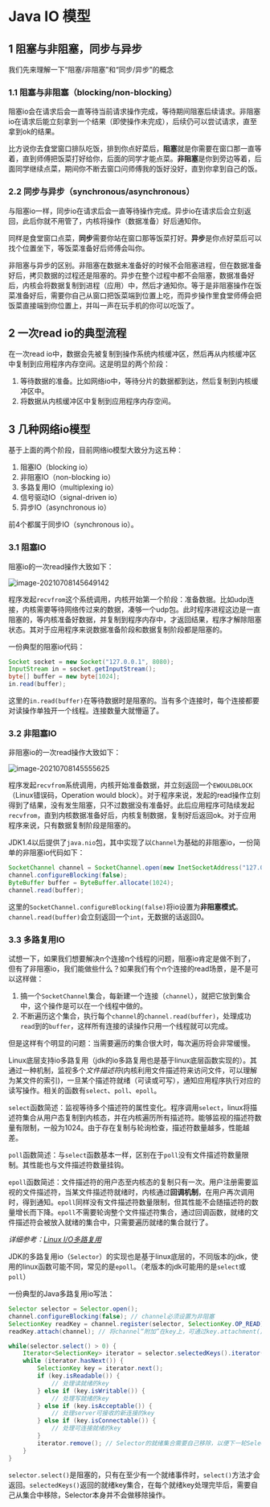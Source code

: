 # Java IO 模型

## 1 阻塞与非阻塞，同步与异步

我们先来理解一下“阻塞/非阻塞”和“同步/异步”的概念

### 1.1 阻塞与非阻塞（blocking/non-blocking）

阻塞io会在请求后会一直等待当前请求操作完成，等待期间阻塞后续请求。非阻塞io在请求后能立刻拿到一个结果（即使操作未完成），后续仍可以尝试请求，直至拿到ok的结果。

比方说你去食堂窗口排队吃饭，排到你点好菜后，**阻塞**就是你需要在窗口那一直等着，直到师傅把饭菜打好给你，后面的同学才能点菜。**非阻塞**是你到旁边等着，后面同学继续点菜，期间你不断去窗口问师傅我的饭好没好，直到你拿到自己的饭。

### 2.2 同步与异步（synchronous/asynchronous）

与阻塞io一样，同步io在请求后会一直等待操作完成。异步io在请求后会立刻返回，此后你就不用管了，内核将操作（数据准备）好后通知你。

同样是食堂窗口点菜，**同步**需要你站在窗口那等饭菜打好。**异步**是你点好菜后可以找个位置坐下，等饭菜准备好后师傅会叫你。

非阻塞与异步的区别。非阻塞在数据未准备好的时候不会阻塞进程，但在数据准备好后，拷贝数据的过程还是阻塞的。异步在整个过程中都不会阻塞，数据准备好后，内核会将数据复制到进程（应用）中，然后才通知你。等于是非阻塞操作在饭菜准备好后，需要你自己从窗口把饭菜端到位置上吃，而异步操作里食堂师傅会把饭菜直接端到你位置上，并叫一声在玩手机的你可以吃饭了。

## 2 一次read io的典型流程

在一次read io中，数据会先被复制到操作系统内核缓冲区，然后再从内核缓冲区中复制到应用程序内存空间。这是明显的两个阶段：

1. 等待数据的准备。比如网络io中，等待分片的数据都到达，然后复制到内核缓冲区中。
2. 将数据从内核缓冲区中复制到应用程序内存空间。

## 3 几种网络io模型

基于上面的两个阶段，目前网络io模型大致分为这五种：

1. 阻塞IO（blocking io）
2. 非阻塞IO（non-blocking io）
3. 多路复用IO（multiplexing io）
4. 信号驱动IO（signal-driven io）
5. 异步IO（asynchronous io）

前4个都属于同步IO（synchronous io）。

### 3.1 阻塞IO

阻塞io的一次read操作大致如下：

![image-20210708145649142](assets/image-20210708145649142.png)

程序发起`recvfrom`这个系统调用，内核开始第一个阶段：准备数据。比如udp连接，内核需要等待网络传过来的数据，凑够一个udp包。此时程序进程这边是一直阻塞的，等内核准备好数据，并复制到程序内存中，才返回结果，程序才解除阻塞状态。其对于应用程序来说数据准备阶段和数据复制阶段都是阻塞的。

一份典型的阻塞io代码：

```java
Socket socket = new Socket("127.0.0.1", 8080);
InputStream in = socket.getInputStream();
byte[] buffer = new byte[1024];
in.read(buffer);
```

这里的`in.read(buffer)`在等待数据时是阻塞的。当有多个连接时，每个连接都要对读操作单独开一个线程。连接数量大就懵逼了。

### 3.2 非阻塞IO

非阻塞io的一次read操作大致如下：

![image-20210708145555625](assets/image-20210708145555625.png)

程序发起`recvfrom`系统调用，内核开始准备数据，并立刻返回一个`EWOULDBLOCK`（Linux错误码，Operation would block）。对于程序来说，发起的read操作立刻得到了结果，没有发生阻塞，只不过数据没有准备好。此后应用程序可陆续发起`recvfrom`，直到内核数据准备好后，内核复制数据，复制好后返回ok。对于应用程序来说，只有数据复制阶段是阻塞的。

JDK1.4以后提供了`java.nio`包，其中实现了以`Channel`为基础的非阻塞io，一份简单的非阻塞io代码如下：

```Java
SocketChannel channel = SocketChannel.open(new InetSocketAddress("127.0.0.1", 8080));
channel.configureBlocking(false);
ByteBuffer buffer = ByteBuffer.allocate(1024);
channel.read(buffer);
```

这里的`SocketChannel.configureBlocking(false)`将io设置为**非阻塞模式**。`channel.read(buffer)`会立刻返回一个`int`，无数据的话返回0。

### 3.3 多路复用IO

试想一下，如果我们想要解决n个连接n个线程的问题，阻塞io肯定是做不到了，但有了非阻塞io，我们能做些什么？如果我们有个n个连接的read场景，是不是可以这样做：

1. 搞一个`SocketChannel`集合，每新建一个连接（`channel`），就把它放到集合中，这个操作是可以在一个线程中做的。
2. 不断遍历这个集合，执行每个`channel`的`channel.read(buffer)`，处理成功`read`到的`buffer`，这样所有连接的读操作只用一个线程就可以完成。

但是这样有个明显的问题：当需要遍历的集合很大时，每次遍历将会非常缓慢。

Linux底层支持io多路复用（jdk的io多路复用也是基于linux底层函数实现的）。其通过一种机制，监视多个*文件描述符*(内核利用文件描述符来访问文件，可以理解为某文件的索引)，一旦某个描述符就绪（可读或可写），通知应用程序执行对应的读写操作。相关的函数有`select`、`poll`、`epoll`。

`select`函数简述：监视等待多个描述符的属性变化。程序调用`select`，linux将描述符集合从用户态复制到内核态，并在内核遍历所有描述符。能够监视的描述符数量有限制，一般为1024。由于存在复制与轮询检查，描述符数量越多，性能越差。

`poll`函数简述：与`select`函数基本一样，区别在于`poll`没有文件描述符数量限制。其性能也与文件描述符数量挂钩。

`epoll`函数简述：文件描述符的用户态至内核态的复制只有一次。用户注册需要监视的文件描述符，当某文件描述符就绪时，内核通过**回调机制**，在用户再次调用时，得到通知。`epoll`同样没有文件描述符数量限制，但其性能不会随描述符的数量增长而下降。`epoll`不需要轮询整个文件描述符集合，通过回调函数，就绪的文件描述符会被放入就绪的集合中，只需要遍历就绪的集合就行了。

*详细参考：[Linux I/O多路复用](https://www.linuxprobe.com/linux-io-multiplexing.html)*

JDK的多路复用io（`Selector`）的实现也是基于linux底层的，不同版本的jdk，使用的linux函数可能不同，常见的是`epoll`。（老版本的jdk可能用的是`select`或`poll`）

一份典型的Java多路复用io写法：

```java
Selector selector = Selector.open();
channel.configureBlocking(false); // channel必须设置为非阻塞
SelectionKey readKey = channel.register(selector, SelectionKey.OP_READ);// 注册“读”事件
readKey.attach(channel); // 将channel“附加”在key上，可通过key.attachment()直接拿到channel

while(selector.select() > 0) {
    Iterator<SelectionKey> iterator = selector.selectedKeys().iterator();
    while (iterator.hasNext()) {
        SelectionKey key = iterator.next();
        if (key.isReadable()) {
            // 处理读就绪的key
        } else if (key.isWritable()) {
            // 处理写就绪的key
        } else if (key.isAcceptable()) {
            // 处理server可接收的新连接的key
        } else if (key.isConnectable()) {
            // 处理可连接就绪的key
        }
        iterator.remove(); // Selector的就绪集合需要自己移除，以便下一轮Selector将新的就绪key放进去。
    }
}
```

​	`selector.select()`是阻塞的，只有在至少有一个就绪事件时，`select()`方法才会返回。`selectedKeys()`返回的就绪key集合，在每个就绪key处理完毕后，需要自己从集合中移除，Selector本身并不会做移除操作。

